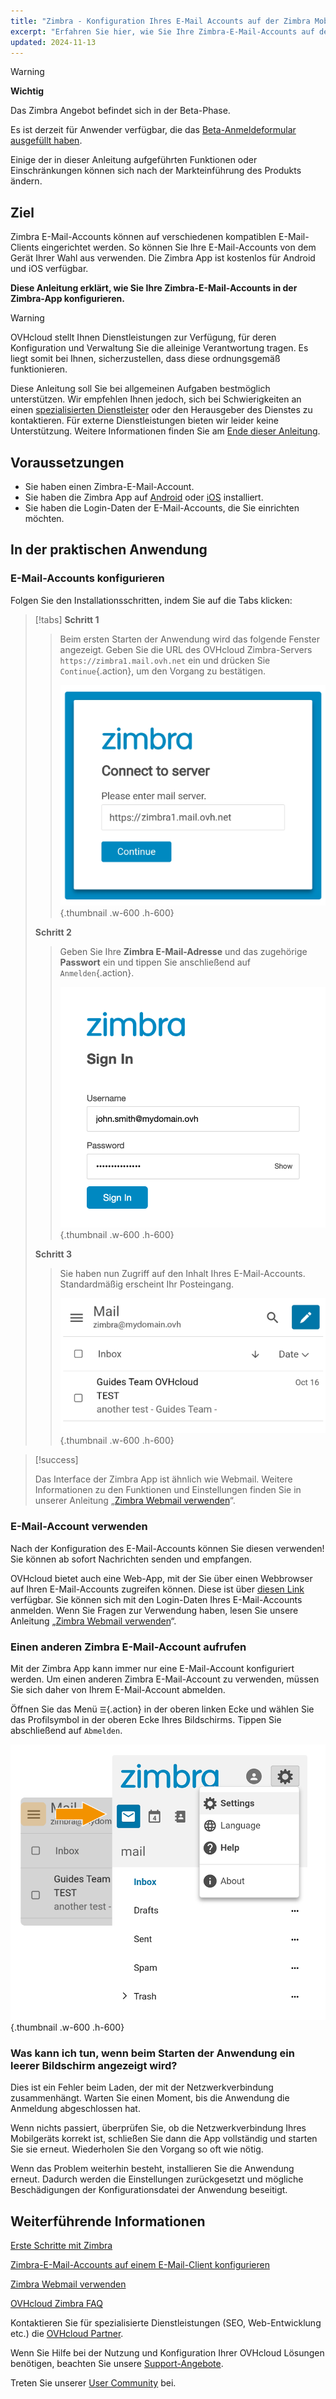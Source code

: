 ```yaml
---
title: "Zimbra - Konfiguration Ihres E-Mail Accounts auf der Zimbra Mobil-App"
excerpt: "Erfahren Sie hier, wie Sie Ihre Zimbra-E-Mail-Accounts auf der Zimbra Mobile-App für Android und iOS einrichten"
updated: 2024-11-13
---
```


<style>
.w-600 {
  max-width:600px !important;
}
.h-600 {
  max-height:600px !important;
}
</style>

> [!warning]
>
> **Wichtig**
>
> Das Zimbra Angebot befindet sich in der Beta-Phase.
>
> Es ist derzeit für Anwender verfügbar, die das [Beta-Anmeldeformular ausgefüllt haben](https://labs.ovhcloud.com/en/zimbra-beta/).
>
> Einige der in dieser Anleitung aufgeführten Funktionen oder Einschränkungen können sich nach der Markteinführung des Produkts ändern.

## Ziel

Zimbra E-Mail-Accounts können auf verschiedenen kompatiblen E-Mail-Clients eingerichtet werden. So können Sie Ihre E-Mail-Accounts von dem Gerät Ihrer Wahl aus verwenden. Die Zimbra App ist kostenlos für Android und iOS verfügbar.

**Diese Anleitung erklärt, wie Sie Ihre Zimbra-E-Mail-Accounts in der Zimbra-App konfigurieren.**

> [!warning]
> OVHcloud stellt Ihnen Dienstleistungen zur Verfügung, für deren Konfiguration und Verwaltung Sie die alleinige Verantwortung tragen. Es liegt somit bei Ihnen, sicherzustellen, dass diese ordnungsgemäß funktionieren.
> 
> Diese Anleitung soll Sie bei allgemeinen Aufgaben bestmöglich unterstützen. Wir empfehlen Ihnen jedoch, sich bei Schwierigkeiten an einen [spezialisierten Dienstleister](https://marketplace.ovhcloud.com/c/support-collaboration) oder den Herausgeber des Dienstes zu kontaktieren. Für externe Dienstleistungen bieten wir leider keine Unterstützung. Weitere Informationen finden Sie am [Ende dieser Anleitung](#go-further).
>

## Voraussetzungen

- Sie haben einen Zimbra-E-Mail-Account.
- Sie haben die Zimbra App auf [Android](https://play.google.com/store/apps/details?id=com.zimbra.modernapp&hl=de) oder [iOS](https://apps.apple.com/cm/app/zimbra-email-collaboration/id1554848550) installiert.
- Sie haben die Login-Daten der E-Mail-Accounts, die Sie einrichten möchten.

## In der praktischen Anwendung

### E-Mail-Accounts konfigurieren

Folgen Sie den Installationsschritten, indem Sie auf die Tabs klicken:

> [!tabs]
> **Schritt 1**
>>
>> Beim ersten Starten der Anwendung wird das folgende Fenster angezeigt. Geben Sie die URL des OVHcloud Zimbra-Servers `https://zimbra1.mail.ovh.net` ein und drücken Sie `Continue`{.action}, um den Vorgang zu bestätigen.
>>
>> ![zimbra_app](images/zimbra_app_connect01.png){.thumbnail .w-600 .h-600}
>>
> **Schritt 2**
>>
>> Geben Sie Ihre **Zimbra E-Mail-Adresse** und das zugehörige **Passwort** ein und tippen Sie anschließend auf `Anmelden`{.action}.
>>
>> ![zimbra_app](images/zimbra_app_connect02.png){.thumbnail .w-600 .h-600}
>>
> **Schritt 3**
>>
>> Sie haben nun Zugriff auf den Inhalt Ihres E-Mail-Accounts. Standardmäßig erscheint Ihr Posteingang.
>>
>> ![zimbra_app](images/zimbra_app_inbox01.png){.thumbnail .w-600 .h-600}

> [!success]
>
> Das Interface der Zimbra App ist ähnlich wie Webmail. Weitere Informationen zu den Funktionen und Einstellungen finden Sie in unserer Anleitung „[Zimbra Webmail verwenden](/pages/web_cloud/email_and_collaborative_solutions/mx_plan/email_zimbra)“.

### E-Mail-Account verwenden

Nach der Konfiguration des E-Mail-Accounts können Sie diesen verwenden! Sie können ab sofort Nachrichten senden und empfangen.

OVHcloud bietet auch eine Web-App, mit der Sie über einen Webbrowser auf Ihren E-Mail-Accounts zugreifen können. Diese ist über [diesen Link](/links/web/email) verfügbar. Sie können sich mit den Login-Daten Ihres E-Mail-Accounts anmelden. Wenn Sie Fragen zur Verwendung haben, lesen Sie unsere Anleitung „[Zimbra Webmail verwenden](/pages/web_cloud/email_and_collaborative_solutions/)“.

### Einen anderen Zimbra E-Mail-Account aufrufen <a name="modify-settings"></a>

Mit der Zimbra App kann immer nur eine E-Mail-Account konfiguriert werden. Um einen anderen Zimbra E-Mail-Account zu verwenden, müssen Sie sich daher von Ihrem E-Mail-Account abmelden.

Öffnen Sie das Menü `☰`{.action} in der oberen linken Ecke und wählen Sie das Profilsymbol in der oberen Ecke Ihres Bildschirms. Tippen Sie abschließend auf `Abmelden`.

![zimbra_app](images/zimbra_app_settings01.png){.thumbnail .w-600 .h-600}

### Was kann ich tun, wenn beim Starten der Anwendung ein leerer Bildschirm angezeigt wird?

Dies ist ein Fehler beim Laden, der mit der Netzwerkverbindung zusammenhängt. Warten Sie einen Moment, bis die Anwendung die Anmeldung abgeschlossen hat.

Wenn nichts passiert, überprüfen Sie, ob die Netzwerkverbindung Ihres Mobilgeräts korrekt ist, schließen Sie dann die App vollständig und starten Sie sie erneut. Wiederholen Sie den Vorgang so oft wie nötig.

Wenn das Problem weiterhin besteht, installieren Sie die Anwendung erneut. Dadurch werden die Einstellungen zurückgesetzt und mögliche Beschädigungen der Konfigurationsdatei der Anwendung beseitigt.

## Weiterführende Informationen <a name="go-further"></a>

[Erste Schritte mit Zimbra](/pages/web_cloud/email_and_collaborative_solutions/zimbra/getting_started_zimbra)

[Zimbra-E-Mail-Accounts auf einem E-Mail-Client konfigurieren](/pages/web_cloud/email_and_collaborative_solutions/zimbra/zimbra_mail_apps)

[Zimbra Webmail verwenden](/pages/web_cloud/email_and_collaborative_solutions/mx_plan/email_zimbra)

[OVHcloud Zimbra FAQ](/pages/web_cloud/email_and_collaborative_solutions/mx_plan/faq-zimbra)

Kontaktieren Sie für spezialisierte Dienstleistungen (SEO, Web-Entwicklung etc.) die [OVHcloud Partner](/links/partner).

Wenn Sie Hilfe bei der Nutzung und Konfiguration Ihrer OVHcloud Lösungen benötigen, beachten Sie unsere [Support-Angebote](/links/support).

Treten Sie unserer [User Community](/links/community) bei.
